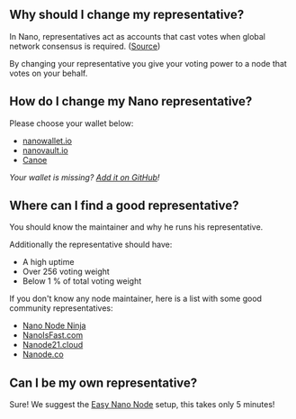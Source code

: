 ## Why should I change my representative?

In Nano, representatives act as accounts that cast votes when global network consensus is required. ([Source](https://nanowallet.io/))

By changing your representative you give your voting power to a node that votes on your behalf.

## How do I change my Nano representative?

Please choose your wallet below:

- [nanowallet.io](wallets/nanowalletio.md)
- [nanovault.io](wallets/nanovaultio.md)
- [Canoe](wallets/canoe.md)

_Your wallet is missing? [Add it on GitHub](https://github.com/nanotools/Change-Nano-Representative)!_

## Where can I find a good representative?

You should know the maintainer and why he runs his representative.

Additionally the representative should have:
- A high uptime
- Over 256 voting weight
- Below 1 % of total voting weight

If you don't know any node maintainer, here is a list with some good community representatives:

- [Nano Node Ninja](https://nanonode.ninja/)
- [NanoIsFast.com](https://nanoisfast.com/decentralized-nano-representatives/)
- [Nanode21.cloud](https://nanode21.cloud/representatives.php)
- [Nanode.co](https://www.nanode.co/representatives)


## Can I be my own representative?

Sure! We suggest the [Easy Nano Node](https://nanotools.github.io/easy-nano-node/) setup, this takes only 5 minutes!
